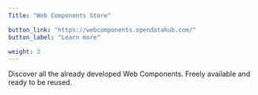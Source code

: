 ```yaml
---
Title: "Web Components Store"

button_link: "https://webcomponents.opendatahub.com/"
button_label: "Learn more"

weight: 3
---
```


Discover all the already developed Web Components. Freely available and ready to be reused.
